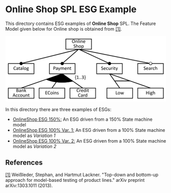 # Online Shop SPL ESG Example
This directory contains ESG examples of **Online Shop** SPL. The Feature Model given below for Online shop is obtained from [[1]](https://arxiv.org/abs/1303.1011).

<p align="center">
<img src="images/OnlineShop_FeatureModel.PNG" width="640"/> 
</p>

In this directory there are three examples of ESGs: 
*  [OnlineShop ESG 150%:](150%25%20model/OnlineShop_150_model.mxe) An ESG driven from a 150% State machine model 
*  [OnlineShop ESG 100% Var. 1:](100%25%20model/OnlineShop_100_model_Var1.mxe) An ESG driven from a 100% State machine model as *Variation 1*
*  [OnlineShop ESG 100% Var. 2:](100%25%20model/OnlineShop_100_model_Var2.mxe) An ESG driven from a 100% State machine model as *Variation 2*

## References
[[1]](https://arxiv.org/abs/1303.1011) Weißleder, Stephan, and Hartmut Lackner. "Top-down and bottom-up approach for model-based testing of product lines." arXiv preprint arXiv:1303.1011 (2013).
